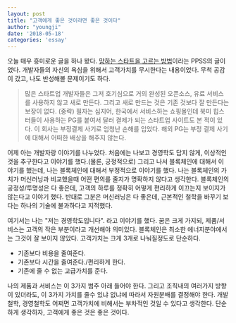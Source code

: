 ```yaml
---
layout: post
title: "고객에게 좋은 것이라면 좋은 것이다"
author: "youngji"
date: '2018-05-18'
categories: 'essay'
---
```


오늘 매우 흥미로운 글을 하나 봤다. [망하는 스타트을 고르는 방법](http://ppss.kr/archives/127005)이라는 PPSS의 글이었다. 개발자들의 자신의 욕심을 위해서 고객가치를 무시한다는 내용이었다. 무척 공감이 갔고, 나도 반성해볼 문제이기도 하다.

>많은 스타트업 개발자들은 그저 호기심으로 거의 완성된 오픈소스, 유료 서비스를 사용하지 않고 새로 만든다. 그리고 새로 만드는 것은 기존 것보다 잘 만든다는 보장이 없다. (중략)
>필자는 심지어, 한국에서 서비스하는 쇼핑몰인데 북미 힙스터들이 사용하는 PG를 붙여서 달러 결제가 되는 스타트업 사이트도 본 적이 있다. 이 회사는 부정결제 사기로 엄청난 손해를 입었다. 해외 PG는 부정 결제 사기에 대해서 어떠한 배상을 해주지 않는다.

어제 아는 개발자랑 이야기를 나누었다. 처음에는 나보고 경영학도 답지 않게, 이상적인 것을 추구한다고 이야기를 했다.(물론, 긍정적으로) 그리고 나서 블록체인에 대해서 이야기를 했는데, 나는 블록체인에 대해서 부정적으로 이야기를 했다. 나는 블록체인의 가치가 머신러닝과 비교했을때 어떤 편의를 줄지가 명확하지 않다고 생각한다. 블록체인의 공정성/투명성은 다 좋은데, 고객의 하루를 정확히 어떻게 편리하게 이끄는지 보이지가 않는다고 이야기 했다. 반대로 그분은 머신러닝은 다 좋은데, 근본적인 철학을 바꾸기 보다는 하나의 기술에 불과하다고 지적했다.

여기서는 나는 "저는 경영학도입니다". 라고 이야기를 했다. 꿈은 크게 가지되, 제품/서비스는 고객의 작은 부분이라고 개선해야 의미있다. 블록체인은 최소한 에너지분야에서는 그것이 잘 보이지 않았다. 고객가치는 크게 3개로 나눠질정도로 단순하다.

- 기존보다 비용을 줄여준다.
- 기존보다 시간을 줄여준다./편리하게 한다.
- 기존에 줄 수 없는 고급가치를 준다.

나의 제품과 서비스는 이 3가지 범주 아래 들어야 한다. 그리고 조직내의 여러가지 방향이 있더라도, 이 3가지 가치를 줄수 있냐 없냐에 따라서 자원분배를 결정해야 한다. 개발철학, 경영철학도 어쩌면 고객가치에 비해서는 부차적인 것일 수 있다고 생각한다. 단순하게 생각하자, 고객에게 좋은 것은 좋은 것이다.  
